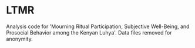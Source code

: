 # LTMR

Analysis code for 'Mourning Ritual Participation, Subjective Well-Being, and Prosocial Behavior among the Kenyan Luhya'. Data files removed for anonymity.
